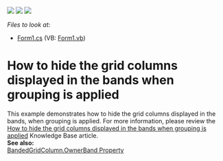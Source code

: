 <!-- default badges list -->
![](https://img.shields.io/endpoint?url=https://codecentral.devexpress.com/api/v1/VersionRange/128629135/13.1.4%2B)
[![](https://img.shields.io/badge/Open_in_DevExpress_Support_Center-FF7200?style=flat-square&logo=DevExpress&logoColor=white)](https://supportcenter.devexpress.com/ticket/details/E653)
[![](https://img.shields.io/badge/📖_How_to_use_DevExpress_Examples-e9f6fc?style=flat-square)](https://docs.devexpress.com/GeneralInformation/403183)
<!-- default badges end -->
<!-- default file list -->
*Files to look at*:

* [Form1.cs](./CS/Form1.cs) (VB: [Form1.vb](./VB/Form1.vb))
<!-- default file list end -->
# How to hide the grid columns displayed in the bands when grouping is applied


<p>This example demonstrates how to hide the grid columns displayed in the bands, when grouping is applied. For more information, please review the <a href="https://www.devexpress.com/Support/Center/p/A2282">How to hide the grid columns displayed in the bands when grouping is applied</a> Knowledge Base article.<br />
<strong>See also:</strong><br />
<a href="http://documentation.devexpress.com/#WindowsForms/DevExpressXtraGridViewsBandedGridBandedGridColumn_OwnerBandtopic">BandedGridColumn.OwnerBand Property</a></p>

<br/>


